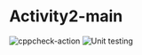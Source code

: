# Activity2-main


![cppcheck-action](https://github.com/99002515/Activity2-main/workflows/cppcheck-action/badge.svg)
![Unit testing](https://github.com/99002515/Activity2-main/workflows/Unit%20testing/badge.svg?branch=master)
